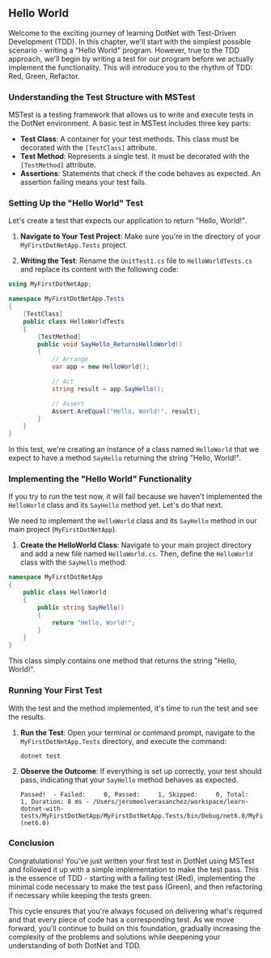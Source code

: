 ## Hello World

Welcome to the exciting journey of learning DotNet with Test-Driven Development (TDD). In this chapter, we'll start with the simplest possible scenario - writing a "Hello World" program. However, true to the TDD approach, we'll begin by writing a test for our program before we actually implement the functionality. This will introduce you to the rhythm of TDD: Red, Green, Refactor.

### Understanding the Test Structure with MSTest

MSTest is a testing framework that allows us to write and execute tests in the DotNet environment. A basic test in MSTest includes three key parts:

- **Test Class**: A container for your test methods. This class must be decorated with the `[TestClass]` attribute.
- **Test Method**: Represents a single test. It must be decorated with the `[TestMethod]` attribute.
- **Assertions**: Statements that check if the code behaves as expected. An assertion failing means your test fails.

### Setting Up the "Hello World" Test

Let's create a test that expects our application to return "Hello, World!".

1. **Navigate to Your Test Project**: Make sure you're in the directory of your `MyFirstDotNetApp.Tests` project.

2. **Writing the Test**: Rename the `UnitTest1.cs` file to `HelloWorldTests.cs` and replace its content with the following code:

```csharp
using MyFirstDotNetApp;

namespace MyFirstDotNetApp.Tests
{
    [TestClass]
    public class HelloWorldTests
    {
        [TestMethod]
        public void SayHello_ReturnsHelloWorld()
        {
            // Arrange
            var app = new HelloWorld();

            // Act
            string result = app.SayHello();

            // Assert
            Assert.AreEqual("Hello, World!", result);
        }
    }
}
```

In this test, we're creating an instance of a class named `HelloWorld` that we expect to have a method `SayHello` returning the string "Hello, World!".

### Implementing the "Hello World" Functionality

If you try to run the test now, it will fail because we haven't implemented the `HelloWorld` class and its `SayHello` method yet. Let's do that next.

We need to implement the `HelloWorld` class and its `SayHello` method in our main project (`MyFirstDotNetApp`).

1. **Create the HelloWorld Class**: Navigate to your main project directory and add a new file named `HelloWorld.cs`. Then, define the `HelloWorld` class with the `SayHello` method:

```csharp
namespace MyFirstDotNetApp
{
    public class HelloWorld
    {
        public string SayHello()
        {
            return "Hello, World!";
        }
    }
}
```

This class simply contains one method that returns the string "Hello, World!".

### Running Your First Test

With the test and the method implemented, it's time to run the test and see the results.

1. **Run the Test**: Open your terminal or command prompt, navigate to the `MyFirstDotNetApp.Tests` directory, and execute the command:
   ```
   dotnet test
   ```
2. **Observe the Outcome**: If everything is set up correctly, your test should pass, indicating that your `SayHello` method behaves as expected.

   ```
   Passed!  - Failed:     0, Passed:     1, Skipped:     0, Total:     1, Duration: 8 ms - /Users/jeromeolverasanchez/workspace/learn-dotnet-with-tests/MyFirstDotNetApp/MyFirstDotNetApp.Tests/bin/Debug/net6.0/MyFirstDotNetApp.Tests.dll (net6.0)
   ```

### Conclusion

Congratulations! You've just written your first test in DotNet using MSTest and followed it up with a simple implementation to make the test pass. This is the essence of TDD - starting with a failing test (Red), implementing the minimal code necessary to make the test pass (Green), and then refactoring if necessary while keeping the tests green.

This cycle ensures that you're always focused on delivering what's required and that every piece of code has a corresponding test. As we move forward, you'll continue to build on this foundation, gradually increasing the complexity of the problems and solutions while deepening your understanding of both DotNet and TDD.
